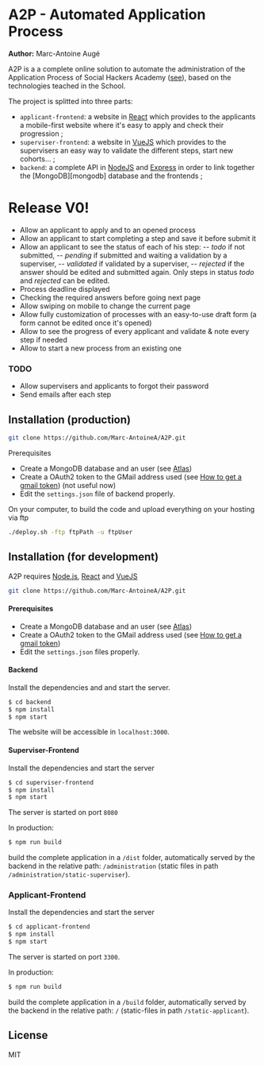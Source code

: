 
# A2P - Automated Application Process
**Author:** Marc-Antoine Augé

A2P is a a complete online solution to automate the administration of the Application Process of Social Hackers Academy ([see][sha-website]), based on the technologies teached in the School.

The project is splitted into three parts:
  - `applicant-frontend`: a website in [React][react] which provides to the applicants a mobile-first website where it's easy to apply and check their progression ;
  - `superviser-frontend`: a website in [VueJS][vuejs] which provides to the supervisers an easy way to validate the different steps, start new cohorts... ;
  - `backend`: a complete API in [NodeJS][nodejs] and [Express][express] in order to link together the [MongoDB][mongodb] database and the frontends ;

# Release V0!  

  - Allow an applicant to apply and to an opened process
  - Allow an applicant to start completing a step and save it before submit it
  - Allow an applicant to see the status of each of his step:
  -- *todo* if not submitted,
  -- *pending* if submitted and waiting a validation by a superviser,
  -- *validated* if validated by a superviser,
  -- *rejected* if the answer should be edited and submitted again.
    Only steps in status *todo* and *rejected* can be edited.
  - Process deadline displayed
  - Checking the required answers before going next page
  - Allow swiping on mobile to change the current page
  - Allow fully customization of processes with an easy-to-use draft form (a form cannot be edited once it's opened)
  - Allow to see the progress of every applicant and validate & note every step if needed
  - Allow to start a new process from an existing one


  ### TODO
  - Allow supervisers and applicants to forgot their password
  - Send emails after each step

## Installation (production)

```sh
git clone https://github.com/Marc-AntoineA/A2P.git
```

Prerequisites
- Create a MongoDB database and an user (see [Atlas][atlas])
- Create a OAuth2 token to the GMail address used (see [How to get a gmail token][nodemailer-setup]) (not useful now)
- Edit the `settings.json` file of backend properly.

On your computer, to build the code and upload everything on your hosting via ftp
```sh
./deploy.sh -ftp ftpPath -u ftpUser
```

## Installation (for development)

A2P requires [Node.js][nodejs], [React][react] and [VueJS][vuejs]

```sh
git clone https://github.com/Marc-AntoineA/A2P.git
```

#### Prerequisites
- Create a MongoDB database and an user (see [Atlas][atlas])
- Create a OAuth2 token to the GMail address used (see [How to get a gmail token][nodemailer-setup])
- Edit the `settings.json` files properly.

#### Backend
Install the dependencies and and start the server.

```sh
$ cd backend
$ npm install
$ npm start
```
The website will be accessible in `localhost:3000`.

#### Superviser-Frontend
Install the dependencies and start the server
```sh
$ cd superviser-frontend
$ npm install
$ npm start
```
The server is started on port `8080`

In production:
```sh
$ npm run build
```
build the complete application in a `/dist` folder, automatically served by the backend in the relative path: `/administration` (static files in path `/administration/static-superviser`).

### Applicant-Frontend

Install the dependencies and start the server
```sh
$ cd applicant-frontend
$ npm install
$ npm start
```
The server is started on port `3300`.

In production:
```sh
$ npm run build
```
build the complete application in a `/build` folder, automatically served by the backend in the relative path: `/` (static-files in path `/static-applicant`).

License
----
MIT



[//]: # (These are reference links used in the body of this note and get stripped out when the markdown processor does its job. There is no need to format nicely because it shouldn't be seen. Thanks SO - http://stackoverflow.com/questions/4823468/store-comments-in-markdown-syntax)

   [sha-website]: <https://socialhackersacademy.org>
   [express]: <http://expressjs.com>
   [vuejs]: <https://vuejs.org>
   [react]: <http://reactjs.org>
   [react-bootstrap]: <hhttps://react-bootstrap.github.io/>
   [element]: <https://element.eleme.io>
   [nodejs]: <https://nodejs.org>
   [npm]: <https://npmjs.com>
   [nodemailer-setup]: <https://stackoverflow.com/questions/24098461/nodemailer-gmail-what-exactly-is-a-refresh-token-and-how-do-i-get-one>
   [atlas]: <https://cloud.mongodb.com/user>
